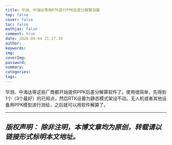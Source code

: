 ```yaml
---
title: 华测、中海达等用RTK进行PPK后差分解算测量
top: false
cover: false
toc: false
mathjax: false
comment: true
date: 2020-09-04 21:27:39
author:
keywords:
img:
coverImg:
password:
summary:
categories:
tags:
---
```


华测、中海达等这些厂商都开始提供PPK后差分解算软件了。使用很简单，先得到1个（3个最好）的已知点，然后RTK设置为静态模式架设不动。无人机或者其他设备用PPK模型进行测绘，之后就可以用软件解算了。

---
*版权声明：*
*除非注明，本博文章均为原创，转载请以链接形式标明本文地址。*
---